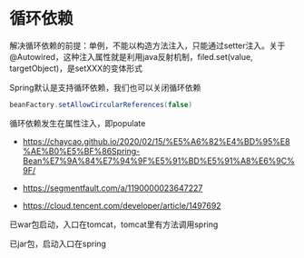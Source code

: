 # 循环依赖

解决循环依赖的前提：单例，不能以构造方法注入，只能通过setter注入。关于@Autowired，这种注入属性就是利用java反射机制，filed.set(value, targetObject)，是setXXX的变体形式



Spring默认是支持循环依赖，我们也可以关闭循环依赖

```java
beanFactory.setAllowCircularReferences(false)
```



循环依赖发生在属性注入，即populate



* https://chaycao.github.io/2020/02/15/%E5%A6%82%E4%BD%95%E8%AE%B0%E5%BF%86Spring-Bean%E7%9A%84%E7%94%9F%E5%91%BD%E5%91%A8%E6%9C%9F/



* https://segmentfault.com/a/1190000023647227

* https://cloud.tencent.com/developer/article/1497692



已war包启动，入口在tomcat，tomcat里有方法调用spring

已jar包，启动入口在spring